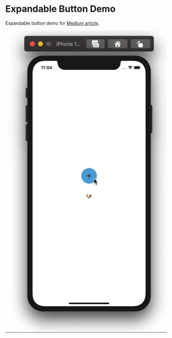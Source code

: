 # Expandable Button Demo

Expandable button demo for [Medium article](https://medium.com/@alep/creating-an-expandable-button-in-swift-8368165b999e).

<p align="center">
<img src="button-demo.gif"/>
</p>

